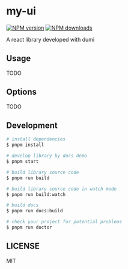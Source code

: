 # my-ui

[![NPM version](https://img.shields.io/npm/v/my-ui.svg?style=flat)](https://npmjs.org/package/my-ui)
[![NPM downloads](http://img.shields.io/npm/dm/my-ui.svg?style=flat)](https://npmjs.org/package/my-ui)

A react library developed with dumi

## Usage

TODO

## Options

TODO

## Development

```bash
# install dependencies
$ pnpm install

# develop library by docs demo
$ pnpm start

# build library source code
$ pnpm run build

# build library source code in watch mode
$ pnpm run build:watch

# build docs
$ pnpm run docs:build

# check your project for potential problems
$ pnpm run doctor
```

## LICENSE

MIT
